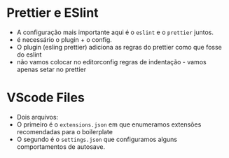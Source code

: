 # Prettier e ESlint

- A configuração mais importante aqui é o `eslint` e o `prettier` juntos.
- é necessário o plugin + o config.
- O plugin (esling prettier) adiciona as regras do prettier como que fosse do eslint
- não vamos colocar no editorconfig regras de indentação - vamos apenas setar no prettier

# VScode Files

- Dois arquivos:
- O primeiro é o `extensions.json` em que enumeramos extensões recomendadas para o boilerplate
- O segundo é o `settings.json` que configuramos alguns comportamentos de autosave.
